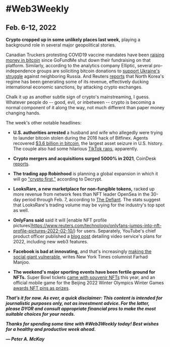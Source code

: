 # #Web3Weekly

## Feb. 6-12, 2022

**Crypto cropped up in some unlikely places last week,** playing a background role in several major geopolitical stories.

Canadian Truckers protesting COVID19 vaccine mandates have been [raising money in bitcoin](https://www.theverge.com/2022/2/9/22925823/canadian-trucker-convoy-anti-vaxx-bitcoin-press-conference) since GoFundMe shut down their fundraising on that platform. Similarly, according to the analytics company Elliptic, several pro-independence groups are soliciting bitcoin donations to [support Ukraine's struggle](https://www.elliptic.co/blog/ukrainians-turn-to-bitcoin-to-crowdfund-the-fight-against-russia) against neighboring Russia. And Reuters [reports](https://www.reuters.com/world/asia-pacific/exclusive-nkorea-grows-nuclear-missiles-programs-profits-cyberattacks-un-report-2022-02-05/) that North Korea's regime has been generating some of its revenue, effectively ducking international economic sanctions, by attacking crypto exchanges.

Chalk it up as another subtle sign of crypto's mainstreaming, I guess. Whatever people do -- good, evil, or inbetween -- crypto is becoming a normal component of it along the way, not much different than paper money changing hands.

The week's other notable headlines:

- **U.S. authorities arrested** a husband and wife who allegedly were trying to launder bitcoin stolen during the 2016 hack of Bitfinex. Agents recovered [$3.6 billion in bitcoin](https://www.marketwatch.com/story/feds-arrest-two-and-seize-3-6-billion-in-bitcoin-stolen-in-2016-hack-of-bitfinex-exchange-11644339957?mod=search_headlin), the largest asset seizure in U.S. history. The couple also had some hilarious [TikTok raps](https://news.yahoo.com/suspect-2016-bitfinex-bitcoin-heist-163116021.html), apparently.

- **Crypto mergers and acquisitions surged 5000% in 2021**, CoinDesk [reports](https://www.coindesk.com/business/2022/02/10/crypto-ma-surged-nearly-5000-in-2021-pwc-report-says/).

- **The trading app Robinhood** is planning a global expansion in which it will go ["crypto first,"](https://decrypt.co/92616/robinhood-plans-be-crypto-first-global-expansion-push) according to Decrypt.

- **LooksRare, a new marketplace for non-fungible tokens,** racked up more revenue from network fees than NFT leader OpenSea in the 30-day period through Feb. 7, according to [The Defiant](https://thedefiant.io/looksrare-opensea-protocol-revenue/). The stats suggest that LooksRare's trading volume may be vying for the industry's top spot as well.

- **OnlyFans said** said it will [enable NFT profile pictures]https://www.reuters.com/technology/onlyfans-jumps-into-nft-profile-pictures-2022-02-10/) for users. Separately, YouTube's chief product officer published a [blog post](https://blog.youtube/inside-youtube/innovations-for-2022-at-youtube/) detailing video service's plans for 2022, including new web3 features.

- **Facebook is bad at innovating,** and that's increasingly [making the social giant vulnerable](https://www.nytimes.com/2022/02/10/opinion/facebook-stock-meta-innovation.html), writes New York Times columnist Farhad Manjoo.

- **The weekend's major sporting events have been fertile ground for NFTs.** Super Bowl tickets [came with souvenir NFTs](https://decrypt.co/92071/tickets-years-super-bowl-game-will-come-souvenir-nfts) this year, and an official mobile game for the Beijing 2022 Winter Olympics Winter Games [awards NFT pins as prizes](https://www.coindesk.com/markets/2022/02/10/flow-tokens-surge-on-beijing-2022-olympics-winter-games-license/).


__*That’s it for now. As ever, a quick disclaimer: This content is intended for journalistic purposes only, not as investment advice. For the latter, please DYOR and consult appropriate financial pros to make the most suitable choices for your needs.*__

__*Thanks for spending some time with #Web3Weekly today! Best wishes for a healthy and productive week ahead.*__

__*— Peter A. McKay*__
